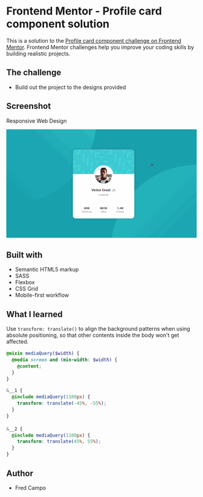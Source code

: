 # Frontend Mentor - Profile card component solution

This is a solution to the [Profile card component challenge on Frontend Mentor](https://www.frontendmentor.io/challenges/profile-card-component-cfArpWshJ). Frontend Mentor challenges help you improve your coding skills by building realistic projects.

## The challenge

- Build out the project to the designs provided

## Screenshot

Responsive Web Design

![Mobile and Desktop Responsiveness GIF](images/result_responsive.gif)

## Built with

- Semantic HTML5 markup
- SASS
- Flexbox
- CSS Grid
- Mobile-first workflow

## What I learned

Use `transform: translate()` to align the background patterns when using absolute positioning, so that other contents inside the body won't get affected.

```scss
@mixin mediaQuery($width) {
  @media screen and (min-width: $width) {
    @content;
  }
}
```

```scss
&__1 {
  @include mediaQuery(1100px) {
    transform: translate(-45%, -55%);
  }
}

&__2 {
  @include mediaQuery(1100px) {
    transform: translate(45%, 55%);
  }
}
```

## Author

- Fred Campo
